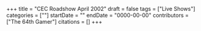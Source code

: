 +++
title = "CEC Roadshow April 2002"
draft = false
tags = ["Live Shows"]
categories = [""]
startDate = ""
endDate = "0000-00-00"
contributors = ["The 64th Gamer"]
citations = []
+++
